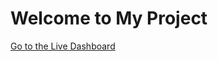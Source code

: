 # Welcome to My Project

[Go to the Live Dashboard](https://app.powerbi.com/view?r=eyJrIjoiMzJjYWUxMjItOTY4Yi00YjljLTljMjUtNmRlOGMwMGE2NGM1IiwidCI6ImZlMzQ2NjBjLWI3MjgtNDI0NC05MDRhLTUwNDg4MTNjZjIzMCJ9)
